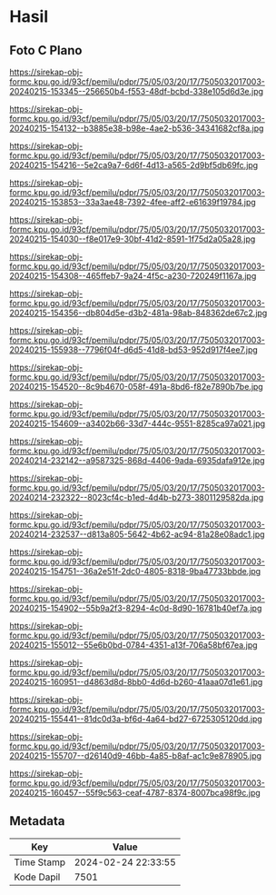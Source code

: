 # Hasil

## Foto C Plano

https://sirekap-obj-formc.kpu.go.id/93cf/pemilu/pdpr/75/05/03/20/17/7505032017003-20240215-153345--256650b4-f553-48df-bcbd-338e105d6d3e.jpg

https://sirekap-obj-formc.kpu.go.id/93cf/pemilu/pdpr/75/05/03/20/17/7505032017003-20240215-154132--b3885e38-b98e-4ae2-b536-34341682cf8a.jpg

https://sirekap-obj-formc.kpu.go.id/93cf/pemilu/pdpr/75/05/03/20/17/7505032017003-20240215-154216--5e2ca9a7-6d6f-4d13-a565-2d9bf5db69fc.jpg

https://sirekap-obj-formc.kpu.go.id/93cf/pemilu/pdpr/75/05/03/20/17/7505032017003-20240215-153853--33a3ae48-7392-4fee-aff2-e61639f19784.jpg

https://sirekap-obj-formc.kpu.go.id/93cf/pemilu/pdpr/75/05/03/20/17/7505032017003-20240215-154030--f8e017e9-30bf-41d2-8591-1f75d2a05a28.jpg

https://sirekap-obj-formc.kpu.go.id/93cf/pemilu/pdpr/75/05/03/20/17/7505032017003-20240215-154308--465ffeb7-9a24-4f5c-a230-720249f1167a.jpg

https://sirekap-obj-formc.kpu.go.id/93cf/pemilu/pdpr/75/05/03/20/17/7505032017003-20240215-154356--db804d5e-d3b2-481a-98ab-848362de67c2.jpg

https://sirekap-obj-formc.kpu.go.id/93cf/pemilu/pdpr/75/05/03/20/17/7505032017003-20240215-155938--7796f04f-d6d5-41d8-bd53-952d917f4ee7.jpg

https://sirekap-obj-formc.kpu.go.id/93cf/pemilu/pdpr/75/05/03/20/17/7505032017003-20240215-154520--8c9b4670-058f-491a-8bd6-f82e7890b7be.jpg

https://sirekap-obj-formc.kpu.go.id/93cf/pemilu/pdpr/75/05/03/20/17/7505032017003-20240215-154609--a3402b66-33d7-444c-9551-8285ca97a021.jpg

https://sirekap-obj-formc.kpu.go.id/93cf/pemilu/pdpr/75/05/03/20/17/7505032017003-20240214-232142--a9587325-868d-4406-9ada-6935dafa912e.jpg

https://sirekap-obj-formc.kpu.go.id/93cf/pemilu/pdpr/75/05/03/20/17/7505032017003-20240214-232322--8023cf4c-b1ed-4d4b-b273-3801129582da.jpg

https://sirekap-obj-formc.kpu.go.id/93cf/pemilu/pdpr/75/05/03/20/17/7505032017003-20240214-232537--d813a805-5642-4b62-ac94-81a28e08adc1.jpg

https://sirekap-obj-formc.kpu.go.id/93cf/pemilu/pdpr/75/05/03/20/17/7505032017003-20240215-154751--36a2e51f-2dc0-4805-8318-9ba47733bbde.jpg

https://sirekap-obj-formc.kpu.go.id/93cf/pemilu/pdpr/75/05/03/20/17/7505032017003-20240215-154902--55b9a2f3-8294-4c0d-8d90-16781b40ef7a.jpg

https://sirekap-obj-formc.kpu.go.id/93cf/pemilu/pdpr/75/05/03/20/17/7505032017003-20240215-155012--55e6b0bd-0784-4351-a13f-706a58bf67ea.jpg

https://sirekap-obj-formc.kpu.go.id/93cf/pemilu/pdpr/75/05/03/20/17/7505032017003-20240215-160951--d4863d8d-8bb0-4d6d-b260-41aaa07d1e61.jpg

https://sirekap-obj-formc.kpu.go.id/93cf/pemilu/pdpr/75/05/03/20/17/7505032017003-20240215-155441--81dc0d3a-bf6d-4a64-bd27-6725305120dd.jpg

https://sirekap-obj-formc.kpu.go.id/93cf/pemilu/pdpr/75/05/03/20/17/7505032017003-20240215-155707--d26140d9-46bb-4a85-b8af-ac1c9e878905.jpg

https://sirekap-obj-formc.kpu.go.id/93cf/pemilu/pdpr/75/05/03/20/17/7505032017003-20240215-160457--55f9c563-ceaf-4787-8374-8007bca98f9c.jpg


## Metadata

| Key        | Value               |
| ---------- | ------------------- |
| Time Stamp | 2024-02-24 22:33:55 |
| Kode Dapil | 7501                |



